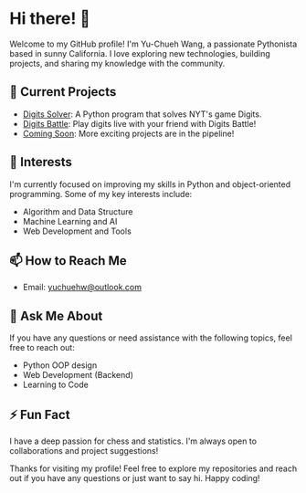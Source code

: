 # Hi there! 👋

Welcome to my GitHub profile! I'm Yu-Chueh Wang, a passionate Pythonista based in sunny California. I love exploring new technologies, building projects, and sharing my knowledge with the community.

## 🔭 Current Projects

- [Digits Solver](https://github.com/yuchuehw/DigitsSolver): A Python program that solves NYT's game Digits.
- [Digits Battle](https://yuchuehw.github.io/digitsbattle/): Play digits live with your friend with Digits Battle!
- [Coming Soon](#): More exciting projects are in the pipeline!

## 🌱 Interests

I'm currently focused on improving my skills in Python and object-oriented programming. Some of my key interests include:

- Algorithm and Data Structure
- Machine Learning and AI
- Web Development and Tools

## 📫 How to Reach Me

- Email: yuchuehw@outlook.com

## 💬 Ask Me About

If you have any questions or need assistance with the following topics, feel free to reach out:

- Python OOP design
- Web Development (Backend)
- Learning to Code

## ⚡ Fun Fact

I have a deep passion for chess and statistics. I'm always open to collaborations and project suggestions!

Thanks for visiting my profile! Feel free to explore my repositories and reach out if you have any questions or just want to say hi. Happy coding!

<!--
**yuchuehw/yuchuehw** is a ✨ _special_ ✨ repository because its `README.md` (this file) appears on your GitHub profile.

Here are some ideas to get you started:

- 🔭 I’m currently working on ...
- 🌱 I’m currently learning ...
- 👯 I’m looking to collaborate on ...
- 🤔 I’m looking for help with ...
- 💬 Ask me about ...
- 📫 How to reach me: ...
- 😄 Pronouns: ...
- ⚡ Fun fact: ...
-->
